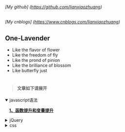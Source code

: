 ###### [My github]  (https://github.com/lianxiaozhuang)
###### [My cnblogs] (https://www.cnblogs.com/lianxiaozhuang)
<!-- ###### [Personal website] (www.lianxiaozhuang.com) *建设中* -->
## One-Lavender
* Like the flavor of flower
* Like the freedom of fly
* Like the prond of pinion
* Like the brilliance of blossom
* Like butterfly just
# 
[name]:lianxiaozhuang
[root]:https://github.com/lianxiaozhuang/blog
<!--  -->
> #### 文章如下请展开
<details open style="list-style:none;">
 <summary> javascript语法</summary>

**<summary>&nbsp;&nbsp;&nbsp;&nbsp;[1、函数提升和变量提升](https://github.com/lianxiaozhuang/blog/tree/master/code/js/1)**
</details>
<!--  -->

<!--  -->
<details>
<summary>jQuery</summary>

**<summary> [1、jquery写插件教程](https://github.com/lianxiaozhuang/blog/tree/master/code/jq/1)**
</details>
<!--  -->
<details>
<summary>css</summary>

**<summary>空**

</details>

